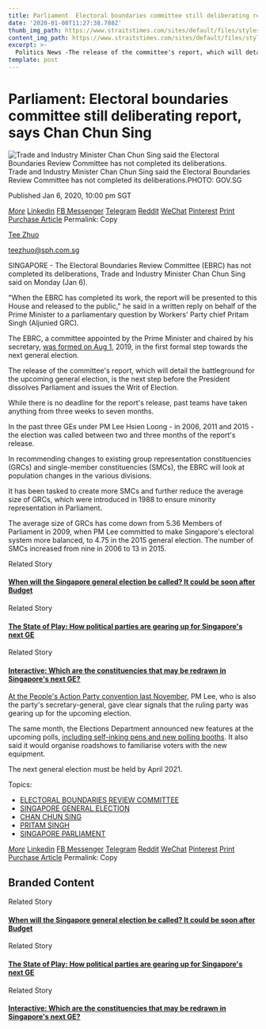 ```yaml
---
title: Parliament  Electoral boundaries committee still deliberating report 
date: '2020-01-08T11:27:38.788Z'
thumb_img_path: https://www.straitstimes.com/sites/default/files/styles/x_large/public/articles/2020/01/06/hzccs1622.jpg?itok=A4uPzek1
content_img_path: https://www.straitstimes.com/sites/default/files/styles/x_large/public/articles/2020/01/06/hzccs1622.jpg?itok=A4uPzek1
excerpt: >-
  Politics News -The release of the committee's report, which will detail the battleground for the upcoming general election, is the next step before the President dissolves Parliament and issues the
template: post
---
```







# Parliament: Electoral boundaries committee still deliberating report, says Chan Chun Sing





<picture>![Trade and Industry Minister Chan Chun Sing said the Electoral Boundaries Review Committee has not completed its deliberations.](https://www.straitstimes.com/sites/default/files/styles/article_pictrure_780x520_/public/articles/2020/01/06/hzccs1622.jpg?itokFp-E8yoU&timestamp1578325531)</picture>Trade and Industry Minister Chan Chun Sing said the Electoral Boundaries Review Committee has not completed its deliberations.PHOTO: GOV.SG



Published
Jan 6, 2020, 10:00 pm SGT




[*More*](https://www.straitstimes.com/#)
[Linkedin]() [FB Messenger]() [Telegram]() [Reddit]() [WeChat]() [Pinterest]() [Print]() [Purchase Article](https://newspost.newslink.sg/?publicationST&date01/06/2020&titleParliament:%20Electoral%20boundaries%20committee%20still%20deliberating%20report,%20says%20Chan%20Chun%20Sing)
<label>Permalink:</label>  Copy




[Tee Zhuo](https://www.straitstimes.com/authors/tee-zhuo)

[teezhuo@sph.com.sg](mailto:teezhuo@sph.com.sg)





SINGAPORE - The Electoral Boundaries Review Committee (EBRC) has not completed its deliberations, Trade and Industry Minister Chan Chun Sing said on Monday (Jan 6).

"When the EBRC has completed its work, the report will be presented to this House and released to the public," he said in a written reply on behalf of the Prime Minister to a parliamentary question by Workers' Party chief Pritam Singh (Aljunied GRC).

The EBRC, a committee appointed by the Prime Minister and chaired by his secretary, [was formed on Aug 1](https://www.straitstimes.com/politics/electoral-boundaries-committee-formed-what-it-means-and-what-to-expect-now), 2019, in the first formal step towards the next general election.


The release of the committee's report, which will detail the battleground for the upcoming general election, is the next step before the President dissolves Parliament and issues the Writ of Election.

While there is no deadline for the report's release, past teams have taken anything from three weeks to seven months.

In the past three GEs under PM Lee Hsien Loong - in 2006, 2011 and 2015 - the election was called between two and three months of the report's release.


In recommending changes to existing group representation constituencies (GRCs) and single-member constituencies (SMCs), the EBRC will look at population changes in the various divisions.

It has been tasked to create more SMCs and further reduce the average size of GRCs, which were introduced in 1988 to ensure minority representation in Parliament.

The average size of GRCs has come down from 5.36 Members of Parliament in 2009, when PM Lee committed to make Singapore's electoral system more balanced, to 4.75 in the 2015 general election. The number of SMCs increased from nine in 2006 to 13 in 2015.





Related Story

#### [When will the Singapore general election be called? It could be soon after Budget](https://www.straitstimes.com/politics/when-will-the-election-be-called-it-could-be-soon-after-budget)





Related Story

#### [The State of Play: How political parties are gearing up for Singapore's next GE](https://www.straitstimes.com/politics/the-state-of-play-how-political-parties-are-gearing-up-for-the-ge)





Related Story

#### [Interactive: Which are the constituencies that may be redrawn in Singapore's next GE?](https://www.straitstimes.com/multimedia/interactive-which-are-the-constituencies-that-may-be-redrawn-in-singapores-next-ge)

[At the People's Action Party convention last November](https://www.straitstimes.com/politics/pap-convention-next-ge-will-decide-if-singapore-can-sustain-a-good-stable-government-says), PM Lee, who is also the party's secretary-general, gave clear signals that the ruling party was gearing up for the upcoming election.

The same month, the Elections Department announced new features at the upcoming polls, [including self-inking pens and new polling booths](https://www.straitstimes.com/politics/self-inking-pens-prototype-polling-booths-among-changes-for-singapores-next-general). It also said it would organise roadshows to familiarise voters with the new equipment.

The next general election must be held by April 2021.



Topics: 

*  [ELECTORAL BOUNDARIES REVIEW COMMITTEE](https://www.straitstimes.com/tags/electoral-boundaries-review-committee)
*  [SINGAPORE GENERAL ELECTION](https://www.straitstimes.com/tags/singapore-general-election)
*  [CHAN CHUN SING](https://www.straitstimes.com/tags/chan-chun-sing)
*  [PRITAM SINGH](https://www.straitstimes.com/tags/pritam-singh)
*  [SINGAPORE PARLIAMENT](https://www.straitstimes.com/tags/singapore-parliament)




[*More*](https://www.straitstimes.com/#)
[Linkedin]() [FB Messenger]() [Telegram]() [Reddit]() [WeChat]() [Pinterest]() [Print]() [Purchase Article](https://newspost.newslink.sg/?publicationST&date01/06/2020&titleParliament:%20Electoral%20boundaries%20committee%20still%20deliberating%20report,%20says%20Chan%20Chun%20Sing)
<label>Permalink:</label>  Copy



<section></section>


## Branded Content




<section>
</section>



<section>
</section>



<section>
</section>



<section>
</section>



<section>
</section>



<section>
</section>

Related Story

#### [When will the Singapore general election be called? It could be soon after Budget](https://www.straitstimes.com/politics/when-will-the-election-be-called-it-could-be-soon-after-budget)

Related Story

#### [The State of Play: How political parties are gearing up for Singapore's next GE](https://www.straitstimes.com/politics/the-state-of-play-how-political-parties-are-gearing-up-for-the-ge)

Related Story

#### [Interactive: Which are the constituencies that may be redrawn in Singapore's next GE?](https://www.straitstimes.com/multimedia/interactive-which-are-the-constituencies-that-may-be-redrawn-in-singapores-next-ge)



